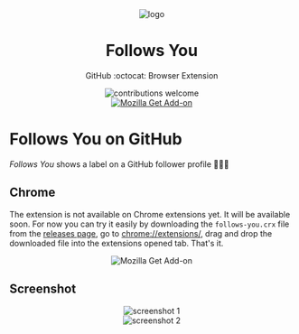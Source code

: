 <div align="center">
  <img src="./images/logo.png" alt="logo">
  <h1>
    Follows You
  </h1>
  <p>GitHub :octocat: Browser Extension</p>
  <img alt="contributions welcome" src="https://img.shields.io/badge/contributions-welcome-brightgreen.svg?style=flat" />
  <br>
  <a href="https://addons.mozilla.org/en-US/firefox/addon/follows-you-github">
    <img alt="Mozilla Get Add-on" src="./images/mozilla.png" />
  </a>
</div>

# Follows You on GitHub

_Follows You_ shows a label on a GitHub follower profile 👨🏻‍💻

## Chrome

The extension is not available on Chrome extensions yet. It will be available soon. For now you can try it easily by  downloading the `follows-you.crx` file from the [releases page](https://github.com/kerolloz/follows-you-github/releases/latest), go to [chrome://extensions/](chrome://extensions/), drag and drop the downloaded file into the extensions opened tab. That's it.

<div align="center">
  <img alt="Mozilla Get Add-on" src="./images/chrome.gif" />
</div>

## Screenshot

<div align="center">
  <img src="https://user-images.githubusercontent.com/36763164/147855875-b3ddc60d-0caf-4784-8dcc-8f6af75bbd58.png" alt="screenshot 1">
  <br>
  <img src="https://user-images.githubusercontent.com/36763164/147855884-2594df5c-c14e-408e-af59-49f137706bbe.png" alt="screenshot 2">
</div>
